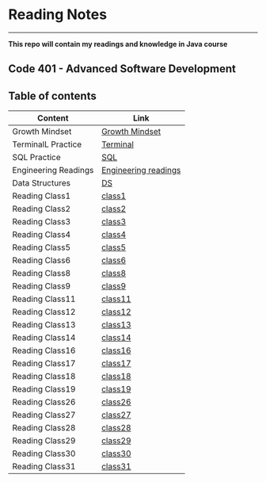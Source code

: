 # Reading Notes
---
**This repo will contain my readings and knowledge in Java course** 

## Code 401 - Advanced Software Development

## Table of contents

| Content | Link |
| --------------- | --------------- |
| Growth Mindset | [Growth Mindset](Readings/Growth-Mindset.md) |
| TerminalL Practice | [Terminal](Readings/Terminal-practice.md) |
| SQL Practice | [SQL](Readings/SQL-practice.md) |
| Engineering Readings | [Engineering readings](Readings/Eng-readings.md) |
| Data Structures | [DS](Readings/Data-Structure.md) |
| Reading Class1 | [class1](Readings/Class1.md) |
| Reading Class2 | [class2](Readings/Class2.md) |
| Reading Class3 | [class3](Readings/Class3.md) |
| Reading Class4 | [class4](Readings/Class4.md) |
| Reading Class5 | [class5](Readings/Class5.md) |
| Reading Class6 | [class6](Readings/Class6.md) |
| Reading Class8 | [class8](Readings/Class8.md) |
| Reading Class9 | [class9](Readings/Class9.md) |
| Reading Class11 | [class11](Readings/Class11.md) |
| Reading Class12 | [class12](Readings/Class12.md) |
| Reading Class13 | [class13](Readings/Class13.md) |
| Reading Class14 | [class14](Readings/Class14.md) |
| Reading Class16 | [class16](Readings/Class16.md) |
| Reading Class17 | [class17](Readings/Class17.md) |
| Reading Class18 | [class18](Readings/Class18.md) |
| Reading Class19 | [class19](Readings/Class19.md) |
| Reading Class26 | [class26](Readings/Class26.md) |
| Reading Class27 | [class27](Readings/Class27.md) |
| Reading Class28 | [class28](Readings/Class28.md) |
| Reading Class29 | [class29](Readings/Class29.md) |
| Reading Class30 | [class30](Readings/Class30.md) |
| Reading Class31 | [class31](Readings/Class31.md) |




